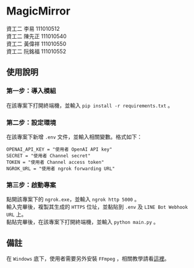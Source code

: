 # MagicMirror

資工二 李易 111010512  
資工二 陳先正 111010540  
資工二 黃偉祥 111010550  
資工二 阮銘福 111010552

## 使用說明

### 第一步：導入模組

在該專案下打開終端機，並輸入 `pip install -r requirements.txt` 。

### 第二步：設定環境

在該專案下新增 `.env` 文件，並輸入相關變數。格式如下：
```
OPENAI_API_KEY = "使用者 OpenAI API key"
SECRET = "使用者 Channel secret"
TOKEN = "使用者 Channel access token"
NGROK_URL = "使用者 ngrok forwarding URL"
```

### 第三步：啟動專案

點開該專案下的 `ngrok.exe`，並輸入 `ngrok http 5000` 。  
輸入完畢後，複製其生成的 `HTTPS` 位址，並黏貼到 `.env` 及 `LINE Bot Webhook URL` 上。  
黏貼完畢後，在該專案下打開終端機，並輸入 `python main.py` 。

## 備註

在 `Windows` 底下，使用者需要另外安裝 `FFmpeg` ，相關教學請看[這裡](https://www.youtube.com/watch?v=IguLPa8aV-w)。
